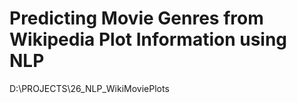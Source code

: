 # Predicting Movie Genres from Wikipedia Plot Information using NLP
 D:\PROJECTS\26_NLP_WikiMoviePlots
